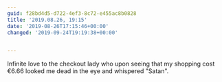 ```yaml
---
guid: f28bd4d5-d722-4ef3-8c72-e455ac8b0828
title: '2019.08.26, 19:15'
date: '2019-08-26T17:15:46+00:00'
changed: '2019-09-24T19:19:38+00:00'


---
```


Infinite love to the checkout lady who upon seeing that my shopping cost €6.66 looked me dead in the eye and whispered "Satan". 
